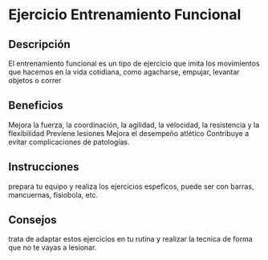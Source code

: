 # Ejercicio Entrenamiento Funcional
## Descripción
El entrenamiento funcional es un tipo de ejercicio que imita los movimientos que hacemos en la vida cotidiana, como agacharse, empujar, levantar objetos o correr
## Beneficios
Mejora la fuerza, la coordinación, la agilidad, la velocidad, la resistencia y la flexibilidad
Previene lesiones
Mejora el desempeño atlético
Contribuye a evitar complicaciones de patologías.
## Instrucciones
prepara tu equipo y realiza los ejercicios espeficos, puede ser con barras, mancuernas, fisiobola, etc.
## Consejos
trata de adaptar estos ejercicios en tu rutina y realizar la tecnica de forma que no te vayas a lesionar.
